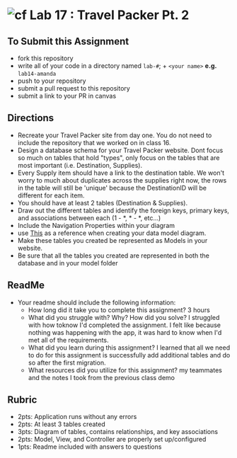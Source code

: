 ![cf](http://i.imgur.com/7v5ASc8.png) Lab 17 : Travel Packer Pt. 2
=====================================

## To Submit this Assignment
- fork this repository
- write all of your code in a directory named `lab-#`; + `<your name>` **e.g.** `lab14-amanda`
- push to your repository
- submit a pull request to this repository
- submit a link to your PR in canvas


## Directions
- Recreate your Travel Packer site from day one. You do not need to include the repository that we worked on in class 16.
- Design a database schema for your Travel Packer website. Dont focus so much on tables that hold "types", only focus on the tables that are most important (i.e. Destination, Supplies).
- Every Supply item should have a link to the destination table. We won't worry to much about duplicates across the supplies right now, the rows in the table will still be 'unique' because the DestinationID will be different for each item. 
- You should have at least 2 tables (Destination & Supplies). 
- Draw out the different tables and identify the foreign keys, primary keys, and associations between each (1 - *, * - *, etc...)
- Include the Navigation Properties within your diagram 
- use [This](https://docs.microsoft.com/en-us/aspnet/core/data/ef-mvc/complex-data-model) as a reference when creating your data model diagram.
- Make these tables you created be represented as Models in your website.
- Be sure that all the tables you created are represented in both the database and in your model folder

## ReadMe
- Your readme should include the following information:
	- How long did it take you to complete this assignment? 3 hours
	- What did you struggle with? Why? How did you solve? I struggled with how toknow I'd completed the assignment. I felt like because nothing was happening with the app, it was hard to know when 
	I'd met all of the requirements.
	- What did you learn during this assignment? I learned that all we need to do for this assignment is successfully add additional tables and do so after the first migration.
    - What resources did you utilize for this assignment? my teammates and the notes I took from the previous class demo

## Rubric
- 2pts: Application runs without any errors
- 2pts: At least 3 tables created
- 3pts: Diagram of tables, contains relationships, and key associations
- 2pts: Model, View, and Controller are properly set up/configured
- 1pts: Readme included with answers to questions
